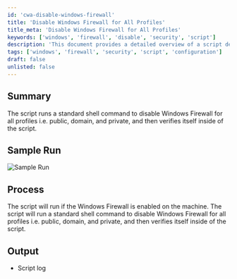 ```yaml
---
id: 'cwa-disable-windows-firewall'
title: 'Disable Windows Firewall for All Profiles'
title_meta: 'Disable Windows Firewall for All Profiles'
keywords: ['windows', 'firewall', 'disable', 'security', 'script']
description: 'This document provides a detailed overview of a script designed to disable the Windows Firewall for all profiles, including public, domain, and private. It outlines the process of executing the script, sample run visuals, and expected output logs.'
tags: ['windows', 'firewall', 'security', 'script', 'configuration']
draft: false
unlisted: false
---
```

## Summary

The script runs a standard shell command to disable Windows Firewall for all profiles i.e. public, domain, and private, and then verifies itself inside of the script.

## Sample Run

![Sample Run](..\..\..\static\img\Windows-Firewall---Disable\image_1.png)

## Process

The script will run if the Windows Firewall is enabled on the machine. The script will run a standard shell command to disable Windows Firewall for all profiles i.e. public, domain, and private, and then verifies itself inside of the script.

## Output

- Script log



